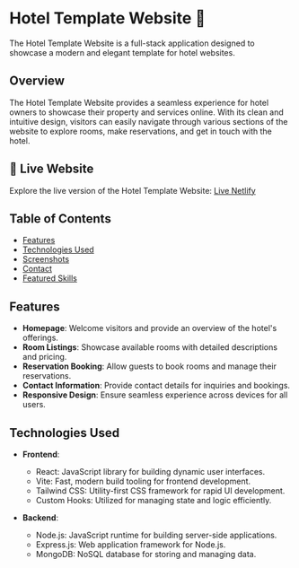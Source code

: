 # Hotel Template Website 🏨

The Hotel Template Website is a full-stack application designed to showcase a modern and elegant template for hotel websites.

## Overview

The Hotel Template Website provides a seamless experience for hotel owners to showcase their property and services online. With its clean and intuitive design, visitors can easily navigate through various sections of the website to explore rooms, make reservations, and get in touch with the hotel.

## 🌟 Live Website
Explore the live version of the Hotel Template Website: [Live Netlify](https://hotel-templete-webiste.netlify.app/)

## Table of Contents

- [Features](#features)
- [Technologies Used](#technologies-used)
- [Screenshots](#screenshots)
- [Contact](#contact)
- [Featured Skills](#featured-skills)

## Features

- **Homepage**: Welcome visitors and provide an overview of the hotel's offerings.
- **Room Listings**: Showcase available rooms with detailed descriptions and pricing.
- **Reservation Booking**: Allow guests to book rooms and manage their reservations.
- **Contact Information**: Provide contact details for inquiries and bookings.
- **Responsive Design**: Ensure seamless experience across devices for all users.

## Technologies Used

- **Frontend**:
  - React: JavaScript library for building dynamic user interfaces.
  - Vite: Fast, modern build tooling for frontend development.
  - Tailwind CSS: Utility-first CSS framework for rapid UI development.
  - Custom Hooks: Utilized for managing state and logic efficiently.

- **Backend**:
  - Node.js: JavaScript runtime for building server-side applications.
  - Express.js: Web application framework for Node.js.
  - MongoDB: NoSQL database for storing and managing data.

